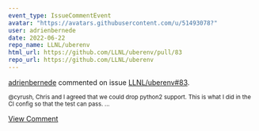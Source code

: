 ```yaml
---
event_type: IssueCommentEvent
avatar: "https://avatars.githubusercontent.com/u/51493078?"
user: adrienbernede
date: 2022-06-22
repo_name: LLNL/uberenv
html_url: https://github.com/LLNL/uberenv/pull/83
repo_url: https://github.com/LLNL/uberenv
---
```


<a href='https://github.com/adrienbernede' target='_blank'>adrienbernede</a> commented on issue <a href='https://github.com/LLNL/uberenv/pull/83' target='_blank'>LLNL/uberenv#83</a>.

<small>@cyrush, Chris and I agreed that we could drop python2 support. This is what I did in the CI config so that the test can pass....</small>

<a href='https://github.com/LLNL/uberenv/pull/83' target='_blank'>View Comment</a>